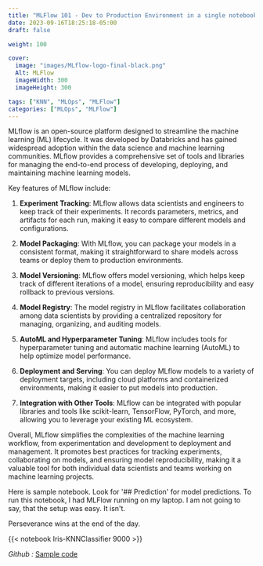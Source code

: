 ```yaml
---
title: "MLFlow 101 - Dev to Production Environment in a single notebook"
date: 2023-09-16T18:25:18-05:00
draft: false

weight: 100

cover:
  image: "images/MLflow-logo-final-black.png"
  Alt: MLFlow
  imageWidth: 300
  imageHeight: 300

tags: ["KNN", "MLOps", "MLFlow"]
categories: ["MLOps", "MLFlow"]
---
```


MLflow is an open-source platform designed to streamline the machine learning (ML) lifecycle. It was developed by Databricks and has gained widespread adoption within the data science and machine learning communities. MLflow provides a comprehensive set of tools and libraries for managing the end-to-end process of developing, deploying, and maintaining machine learning models.

Key features of MLflow include:

1. **Experiment Tracking**: MLflow allows data scientists and engineers to keep track of their experiments. It records parameters, metrics, and artifacts for each run, making it easy to compare different models and configurations.

2. **Model Packaging**: With MLflow, you can package your models in a consistent format, making it straightforward to share models across teams or deploy them to production environments.

3. **Model Versioning**: MLflow offers model versioning, which helps keep track of different iterations of a model, ensuring reproducibility and easy rollback to previous versions.

4. **Model Registry**: The model registry in MLflow facilitates collaboration among data scientists by providing a centralized repository for managing, organizing, and auditing models.

5. **AutoML and Hyperparameter Tuning**: MLflow includes tools for hyperparameter tuning and automatic machine learning (AutoML) to help optimize model performance.

6. **Deployment and Serving**: You can deploy MLflow models to a variety of deployment targets, including cloud platforms and containerized environments, making it easier to put models into production.

7. **Integration with Other Tools**: MLflow can be integrated with popular libraries and tools like scikit-learn, TensorFlow, PyTorch, and more, allowing you to leverage your existing ML ecosystem.

Overall, MLflow simplifies the complexities of the machine learning workflow, from experimentation and development to deployment and management. It promotes best practices for tracking experiments, collaborating on models, and ensuring model reproducibility, making it a valuable tool for both individual data scientists and teams working on machine learning projects.

Here is sample notebook. Look for '## Prediction' for model predictions. To run this notebook, I had MLFlow running on my laptop. I am not going to say, that the setup was easy. It isn't. 

Perseverance wins at the end of the day.

{{< notebook Iris-KNNClassifier 9000 >}}

_Github :_ [Sample code](https://github.com/cooolbabu/AzureWS-2)

